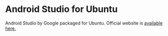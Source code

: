 Android Studio for Ubuntu
=====================

Android Studio by Google packaged for Ubuntu.
Official website is [available here.](http://paolorotolo.github.io/android-studio/)
